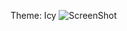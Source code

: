 Theme: Icy
![ScreenShot](https://raw.github.com/kyrieak/Sublime2-ColorSchemes/master/Icy-screenshot.png)